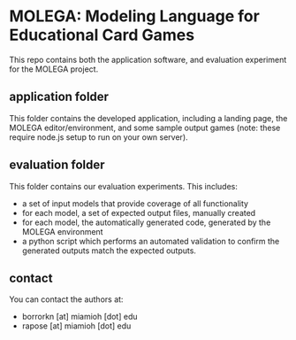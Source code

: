 # MOLEGA: Modeling Language for Educational Card Games

This repo contains both the application software, and evaluation experiment for the MOLEGA project.

## application folder

This folder contains the developed application, including a landing page, the MOLEGA editor/environment, and some sample output games (note: these require node.js setup to run on your own server).

## evaluation folder

This folder contains our evaluation experiments. This includes:

 - a set of input models that provide coverage of all functionality
 - for each model, a set of expected output files, manually created
 - for each model, the automatically generated code, generated by the MOLEGA environment
 - a python script which performs an automated validation to confirm the generated outputs match the expected outputs.
 
## contact

You can contact the authors at:
 - borrorkn [at] miamioh [dot] edu
 - rapose [at] miamioh [dot] edu